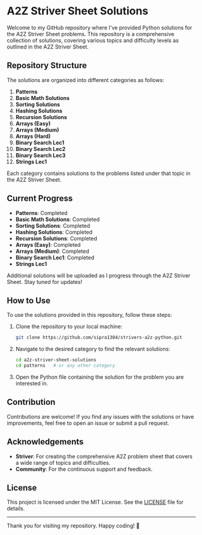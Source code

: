 # A2Z Striver Sheet Solutions

Welcome to my GitHub repository where I've provided Python solutions for the A2Z Striver Sheet problems. This repository is a comprehensive collection of solutions, covering various topics and difficulty levels as outlined in the A2Z Striver Sheet.

## Repository Structure

The solutions are organized into different categories as follows:

1. **Patterns**
2. **Basic Math Solutions**
3. **Sorting Solutions**
4. **Hashing Solutions**
5. **Recursion Solutions**
6. **Arrays (Easy)**
7. **Arrays (Medium)**
8. **Arrays (Hard)**
9. **Binary Search Lec1**
10. **Binary Search Lec2**
11. **Binary Search Lec3** 
12. **Strings Lec1**

Each category contains solutions to the problems listed under that topic in the A2Z Striver Sheet.

## Current Progress

- **Patterns**: Completed
- **Basic Math Solutions**: Completed
- **Sorting Solutions**: Completed
- **Hashing Solutions**: Completed
- **Recursion Solutions**: Completed
- **Arrays (Easy)**: Completed
- **Arrays (Medium)**: Completed
- **Binary Search Lec1**: Completed
- **Strings Lec1**

Additional solutions will be uploaded as I progress through the A2Z Striver Sheet. Stay tuned for updates!

## How to Use

To use the solutions provided in this repository, follow these steps:

1. Clone the repository to your local machine:
    ```sh
    git clone https://github.com/sipra1304/strivers-a2z-python.git
    ```

2. Navigate to the desired category to find the relevant solutions:
    ```sh
    cd a2z-striver-sheet-solutions
    cd patterns   # or any other category
    ```

3. Open the Python file containing the solution for the problem you are interested in.

## Contribution

Contributions are welcome! If you find any issues with the solutions or have improvements, feel free to open an issue or submit a pull request.


## Acknowledgements

- **Striver**: For creating the comprehensive A2Z problem sheet that covers a wide range of topics and difficulties.
- **Community**: For the continuous support and feedback.

## License

This project is licensed under the MIT License. See the [LICENSE](LICENSE) file for details.

---

Thank you for visiting my repository. Happy coding! 🚀
